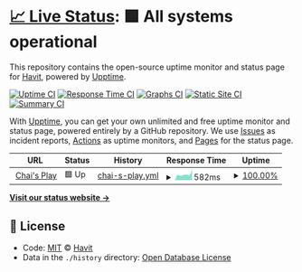 # [📈 Live Status](https://havitplay.github.io/upptime): <!--live status--> **🟩 All systems operational**

This repository contains the open-source uptime monitor and status page for [Havit](https://havitplay.github.io/upptime), powered by [Upptime](https://github.com/upptime/upptime).

[![Uptime CI](https://github.com/koj-co/upptime/workflows/Uptime%20CI/badge.svg)](https://github.com/koj-co/upptime/actions?query=workflow%3A%22Uptime+CI%22)
[![Response Time CI](https://github.com/koj-co/upptime/workflows/Response%20Time%20CI/badge.svg)](https://github.com/koj-co/upptime/actions?query=workflow%3A%22Response+Time+CI%22)
[![Graphs CI](https://github.com/koj-co/upptime/workflows/Graphs%20CI/badge.svg)](https://github.com/koj-co/upptime/actions?query=workflow%3A%22Graphs+CI%22)
[![Static Site CI](https://github.com/koj-co/upptime/workflows/Static%20Site%20CI/badge.svg)](https://github.com/koj-co/upptime/actions?query=workflow%3A%22Static+Site+CI%22)
[![Summary CI](https://github.com/koj-co/upptime/workflows/Summary%20CI/badge.svg)](https://github.com/koj-co/upptime/actions?query=workflow%3A%22Summary+CI%22)

With [Upptime](https://upptime.js.org), you can get your own unlimited and free uptime monitor and status page, powered entirely by a GitHub repository. We use [Issues](https://github.com/havitplay/upptime/issues) as incident reports, [Actions](https://github.com/havitplay/upptime/actions) as uptime monitors, and [Pages](https://havitplay.github.io/upptime) for the status page.

<!--start: status pages-->
<!-- This summary is generated by Upptime (https://github.com/upptime/upptime) -->
<!-- Do not edit this manually, your changes will be overwritten -->
<!-- prettier-ignore -->
| URL | Status | History | Response Time | Uptime |
| --- | ------ | ------- | ------------- | ------ |
| <img alt="" src="https://icons.duckduckgo.com/ip3/api.chaisplay.com.ico" height="13"> [Chai's Play](http://api.chaisplay.com/health) | 🟩 Up | [chai-s-play.yml](https://github.com/havitplay/upptime/commits/HEAD/history/chai-s-play.yml) | <details><summary><img alt="Response time graph" src="./graphs/chai-s-play/response-time-week.png" height="20"> 582ms</summary><br><a href="https://havitplay.github.io/upptime/history/chai-s-play"><img alt="Response time 606" src="https://img.shields.io/endpoint?url=https%3A%2F%2Fraw.githubusercontent.com%2Fhavitplay%2Fupptime%2FHEAD%2Fapi%2Fchai-s-play%2Fresponse-time.json"></a><br><a href="https://havitplay.github.io/upptime/history/chai-s-play"><img alt="24-hour response time 1009" src="https://img.shields.io/endpoint?url=https%3A%2F%2Fraw.githubusercontent.com%2Fhavitplay%2Fupptime%2FHEAD%2Fapi%2Fchai-s-play%2Fresponse-time-day.json"></a><br><a href="https://havitplay.github.io/upptime/history/chai-s-play"><img alt="7-day response time 582" src="https://img.shields.io/endpoint?url=https%3A%2F%2Fraw.githubusercontent.com%2Fhavitplay%2Fupptime%2FHEAD%2Fapi%2Fchai-s-play%2Fresponse-time-week.json"></a><br><a href="https://havitplay.github.io/upptime/history/chai-s-play"><img alt="30-day response time 660" src="https://img.shields.io/endpoint?url=https%3A%2F%2Fraw.githubusercontent.com%2Fhavitplay%2Fupptime%2FHEAD%2Fapi%2Fchai-s-play%2Fresponse-time-month.json"></a><br><a href="https://havitplay.github.io/upptime/history/chai-s-play"><img alt="1-year response time 593" src="https://img.shields.io/endpoint?url=https%3A%2F%2Fraw.githubusercontent.com%2Fhavitplay%2Fupptime%2FHEAD%2Fapi%2Fchai-s-play%2Fresponse-time-year.json"></a></details> | <details><summary><a href="https://havitplay.github.io/upptime/history/chai-s-play">100.00%</a></summary><a href="https://havitplay.github.io/upptime/history/chai-s-play"><img alt="All-time uptime 100.00%" src="https://img.shields.io/endpoint?url=https%3A%2F%2Fraw.githubusercontent.com%2Fhavitplay%2Fupptime%2FHEAD%2Fapi%2Fchai-s-play%2Fuptime.json"></a><br><a href="https://havitplay.github.io/upptime/history/chai-s-play"><img alt="24-hour uptime 100.00%" src="https://img.shields.io/endpoint?url=https%3A%2F%2Fraw.githubusercontent.com%2Fhavitplay%2Fupptime%2FHEAD%2Fapi%2Fchai-s-play%2Fuptime-day.json"></a><br><a href="https://havitplay.github.io/upptime/history/chai-s-play"><img alt="7-day uptime 100.00%" src="https://img.shields.io/endpoint?url=https%3A%2F%2Fraw.githubusercontent.com%2Fhavitplay%2Fupptime%2FHEAD%2Fapi%2Fchai-s-play%2Fuptime-week.json"></a><br><a href="https://havitplay.github.io/upptime/history/chai-s-play"><img alt="30-day uptime 100.00%" src="https://img.shields.io/endpoint?url=https%3A%2F%2Fraw.githubusercontent.com%2Fhavitplay%2Fupptime%2FHEAD%2Fapi%2Fchai-s-play%2Fuptime-month.json"></a><br><a href="https://havitplay.github.io/upptime/history/chai-s-play"><img alt="1-year uptime 100.00%" src="https://img.shields.io/endpoint?url=https%3A%2F%2Fraw.githubusercontent.com%2Fhavitplay%2Fupptime%2FHEAD%2Fapi%2Fchai-s-play%2Fuptime-year.json"></a></details>

<!--end: status pages-->

[**Visit our status website →**](https://havitplay.github.io/upptime)

## 📄 License

- Code: [MIT](./LICENSE) © [Havit](https://havitplay.github.io/upptime)
- Data in the `./history` directory: [Open Database License](https://opendatacommons.org/licenses/odbl/1-0/)
